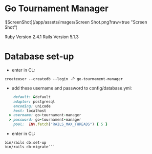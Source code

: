 # Go Tournament Manager

![ScreenShot](/app/assets/images/Screen Shot.png?raw=true "Screen Shot")

Ruby Version 2.4.1
Rails Version 5.1.3

# Database set-up

* enter in CL:

```script
createuser --createdb --login -P go-tournament-manager
```

* add these username and password to config/database.yml:

```ruby
    default: &default
    adapter: postgresql
    encoding: unicode
    host: localhost
  > username: go-tournament-manager
  > password: go-tournament-manager
    pool:  ENV.fetch("RAILS_MAX_THREADS") { 5 }
```

* enter in CL:

````script
bin/rails db:set-up
bin/rails db:migrate```
````
